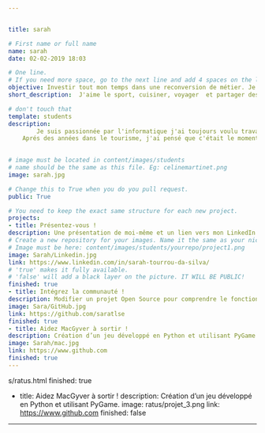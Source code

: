 ```yaml
---


title: sarah

# First name or full name
name: sarah
date: 02-02-2019 18:03

# One line.
# If you need more space, go to the next line and add 4 spaces on the left, as in 'description'.
objective: Investir tout mon temps dans une reconversion de métier. Je me fixe l'objectif de finir cette formation en moins d'un an et être sur le marché du travail fin 2019.
short_description:  J'aime le sport, cuisiner, voyager  et partager des moments avec ma famille. J'ai commencé ma formation Développeur d'application Java.

# don't touch that
template: students
description:
        Je suis passionnée par l'informatique j'ai toujours voulu travailler dans ce domaine.
    Aprés des années dans le tourisme, j'ai pensé que c'était le moment ou jamais de changer de métier.
    

# image must be located in content/images/students
# name should be the same as this file. Eg: celinemartinet.png
image: sarah.jpg

# Change this to True when you do you pull request.
public: True

# You need to keep the exact same structure for each new project.
projects:
- title: Présentez-vous !
description: Une présentation de moi-même et un lien vers mon LinkedIn.
# Create a new repository for your images. Name it the same as your nickname and profile picture.
# Image must be here: content/images/students/yourrepo/project1.png
image: Sarah/Linkedin.jpg
link: https://www.linkedin.com/in/sarah-tourrou-da-silva/
# 'true' makes it fully available.
# 'false' will add a black layer on the picture. IT WILL BE PUBLIC!
finished: true
- title: Intégrez la communauté !
description: Modifier un projet Open Source pour comprendre le fonctionnement de Git, de Github et des pull requests.
image: Sara/GitHub.jpg
link: https://github.com/saratlse
finished: true
- title: Aidez MacGyver à sortir !
description: Création d’un jeu développé en Python et utilisant PyGame.
image: Sarah/mac.jpg
link: https://www.github.com
finished: true
---
```

s/ratus.html
finished: true
- title: Aidez MacGyver à sortir !
description: Création d’un jeu développé en Python et utilisant PyGame.
image: ratus/projet_3.png
link: https://www.github.com
finished: false
---
